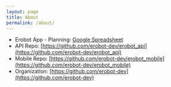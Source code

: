 ```yaml
---
layout: page
title: About
permalink: /about/
---
```


- Erobot App - Planning: [Google Spreadsheet](https://docs.google.com/spreadsheets/d/1jkmRWb4XzkZ4ARgEuwAU-vmyA8iaChrNsPWO6Nh-t4Q)
- API Repo: [https://github.com/erobot-dev/erobot_api](https://github.com/erobot-dev/erobot_api)
- Mobile Repo: [https://github.com/erobot-dev/erobot_mobile](https://github.com/erobot-dev/erobot_mobile)
- Organization: [https://github.com/erobot-dev](https://github.com/erobot-dev)